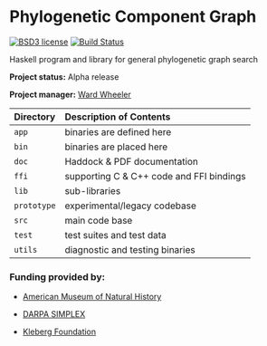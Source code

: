 Phylogenetic Component Graph
=============

[![BSD3 license](https://img.shields.io/badge/license-BSD3-blue.svg)](https://github.com/amnh/PCG/blob/master/LICENSE)
[![Build Status](https://travis-ci.org/amnh/PCG.svg?branch=master)](https://travis-ci.org/amnh/PCG)

Haskell program and library for general phylogenetic graph search

**Project status:** Alpha release

**Project manager:** [Ward Wheeler](mailto:wheeler@amnh.org)

 | Directory   | Description of Contents
 |:----------- |:---------------------------------------- |
 | `app`       | binaries are defined here                |
 | `bin`       | binaries are placed here                 |
 | `doc`       | Haddock & PDF documentation              |
 | `ffi`       | supporting C & C++ code and FFI bindings |
 | `lib`       | sub-libraries                            |
 | `prototype` | experimental/legacy codebase             |
 | `src`       | main code base                           |
 | `test`      | test suites and test data                |
 | `utils`     | diagnostic and testing binaries          |

### Funding provided by:

  * [American Museum of Natural History](https://www.amnh.org/our-research/computational-sciences)

  * [DARPA SIMPLEX](https://www.darpa.mil/program/simplifying-complexity-in-scientific-discovery)

  * [Kleberg Foundation](http://www.klebergfoundation.org/)
